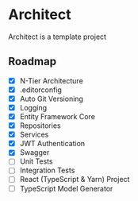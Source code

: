 # Architect

Architect is a template project

## Roadmap

- [x] N-Tier Architecture
- [x] .editorconfig
- [x] Auto Git Versioning
- [x] Logging
- [x] Entity Framework Core
- [x] Repositories
- [x] Services
- [x] JWT Authentication
- [x] Swagger
- [ ] Unit Tests
- [ ] Integration Tests
- [ ] React (TypeScript & Yarn) Project
- [ ] TypeScript Model Generator
